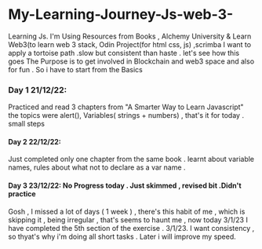 # My-Learning-Journey-Js-web-3-
Learning Js. 
I'm Using Resources from Books , Alchemy University & Learn Web3(to learn web 3 stack, Odin Project(for html css, js) ,scrimba 
I want to apply a tortoise path .slow but consistent than haste . let's see how this goes 
The Purpose is to get involved in Blockchain and web3 space and also for fun . So i have to start from the Basics

### Day 1 21/12/22: 
Practiced and read 3 chapters from "A Smarter Way to Learn Javascript"
the topics were alert(), Variables( strings + numbers) , that's it for today .
small steps 

#### Day 2 22/12/22:
Just completed only one chapter from the same book . learnt about variable names, rules about what not to declare as a var name .

#### Day 3 23/12/22: No Progress today . Just skimmed , revised bit .Didn't practice 

Gosh , I missed a lot of days ( 1 week ) , there's this habit of me , which is skipping it , being irregular , that's seems to haunt me , now today 3/1/23
I have completed the 5th section of the exercise . 
3/1/23. I want consistency , so thyat's why i'm doing all short tasks . Later i will improve my speed.

